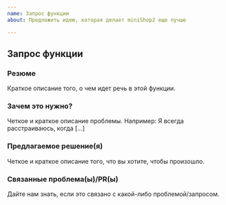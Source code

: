 ```yaml
---
name: Запрос функции
about: Предложить идею, которая делает miniShop2 еще лучше

---
```


## Запрос функции

### Резюме

Краткое описание того, о чем идет речь в этой функции.

### Зачем это нужно?

Четкое и краткое описание проблемы. Например: Я всегда расстраиваюсь, когда [...]

### Предлагаемое решение(я)

Четкое и краткое описание того, что вы хотите, чтобы произошло.

### Связанные проблема(ы)/PR(ы)

Дайте нам знать, если это связано с какой-либо проблемой/запросом.